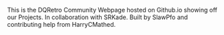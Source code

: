 This is the DQRetro Community Webpage hosted on Github.io showing off our Projects. In collaboration with SRKade. Built by SlawPfo and contributing help from HarryCMathed.
